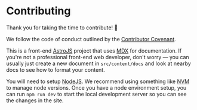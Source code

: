 # Contributing

Thank you for taking the time to contribute! 🥳

We follow the code of conduct outlined by the [Contributor Covenant][covenant].

This is a front-end [AstroJS] project that uses [MDX] for documentation. If you're not a professional front-end web developer, don't worry — you can usually just create a new document in `src/content/docs` and look at nearby docs to see how to format your content.

You will need to setup [NodeJS]. We recommend using something like [NVM] to manage node versions. Once you have a node environment setup, you can run `npm run dev` to start the local development server so you can see the changes in the site.

[AstroJS]: https://astro.build
[MDX]: https://docs.astro.build/en/guides/integrations-guide/mdx/
[covenant]: https://www.contributor-covenant.org/version/2/1/code_of_conduct/
[NodeJS]: https://nodejs.org/
[NVM]: https://github.com/nvm-sh/nvm
